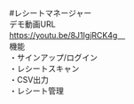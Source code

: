 #レシートマネージャー<br>
デモ動画URL<br>
https://youtu.be/8J1IgjRCK4g　<br>
機能<br>
・サインアップ/ログイン<br>
・レシートスキャン<br>
・CSV出力<br>
・レシート管理<br>

